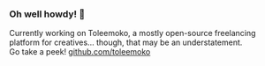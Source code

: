 ### Oh well howdy! 🤠

Currently working on Toleemoko, a mostly open-source freelancing platform for creatives... though, that may be an understatement.
<br>
Go take a peek! [github.com/toleemoko](https://github.com/toleemoko/)
